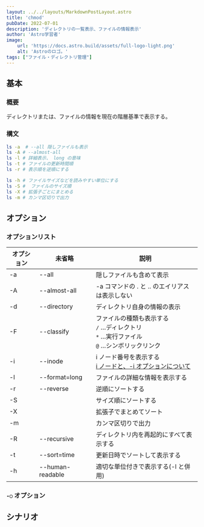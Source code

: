```yaml
---
layout: ../../layouts/MarkdownPostLayout.astro
title: 'chmod'
pubDate: 2022-07-01
description: 'ディレクトリの一覧表示、ファイルの情報表示'
author: 'Astro学習者'
image:
    url: 'https://docs.astro.build/assets/full-logo-light.png'
    alt: 'Astroのロゴ。'
tags: ["ファイル・ディレクトリ管理"]
---
```


## 基本

### 概要

ディレクトリまたは、ファイルの情報を現在の階層基準で表示する。

### 構文

```bash
ls -a  # --all 隠しファイルも表示
ls -A # --almost-all
ls -l # 詳細表示、 long の意味
ls -t # ファイルの更新時間順
ls -r # 表示順を逆順にする

ls -h # ファイルサイズなどを読みやすい単位にする
ls -S #  ファイルのサイズ順
ls -X # 拡張子ごとにまとめる
ls -m # カンマ区切りで出力
```

## オプション

### オプションリスト

| オプション | 未省略 | 説明 |
| --- | --- | --- |
| -a | --all | 隠しファイルも含めて表示 |
| -A | --almost-all | -a コマンドの . と .. のエイリアスは表示しない |
| -d | --directory | ディレクトリ自身の情報の表示 |
| -F | --classify | ファイルの種類も表示する<br> `/` …ディレクトリ<br>`*` …実行ファイル<br> `@` …シンボリックリンク<br> |
| -i | --inode | i ノード番号を表示する<br>[i ノードと、-i オプションについて](https://www.notion.so/868a3319b1d448258b7f555244e6f82e?pvs=21) |
| -l | --format=long | ファイルの詳細な情報を表示する |
| -r | --reverse | 逆順にソートする |
| -S |  | サイズ順にソートする |
| -X |  | 拡張子でまとめてソート |
| -m |  | カンマ区切りで出力 |
| -R | --recursive | ディレクトリ内を再起的にすべて表示する |
| -t | --sort=time | 更新日時でソートして表示する |
| -h | --human-readable | 適切な単位付きで表示する(-l と併用) |

### `-○` オプション

## シナリオ
